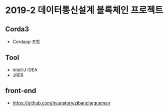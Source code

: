 # 2019-2 데이터통신설계 블록체인 프로젝트
## Corda3
- Cordapp 포함
## Tool
- intelliJ IDEA
- JRE8
## front-end
- https://github.com/hyunstory/zibanchegueman
